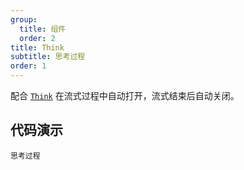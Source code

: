 ```yaml
---
group:
  title: 组件
  order: 2
title: Think
subtitle: 思考过程
order: 1
---
```


配合 [`Think`](../../components/think/index.zh-CN.md) 在流式过程中自动打开，流式结束后自动关闭。

## 代码演示

<!-- prettier-ignore -->
<code src="./demo/components/think.tsx" description="配合 `Think` 渲染思考过程">思考过程</code>
